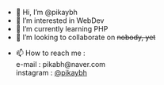 <!--profile-->
- 👋 Hi, I’m @pikaybh
- 👀 I’m interested in WebDev
- 🌱 I’m currently learning PHP
- 💞️ I’m looking to collaborate on <del>nobody, yet</del>
- <p>📫 How to reach me : <br>
        e-mail : pikabh@naver.com<br>
        instagram : <a href="https://www.instagram.com/pikaybh/">@pikaybh</a></p>

<!---
pikaybh/pikaybh is a ✨ special ✨ repository because its `README.md` (this file) appears on your GitHub profile.
You can click the Preview link to take a look at your changes.
--->
